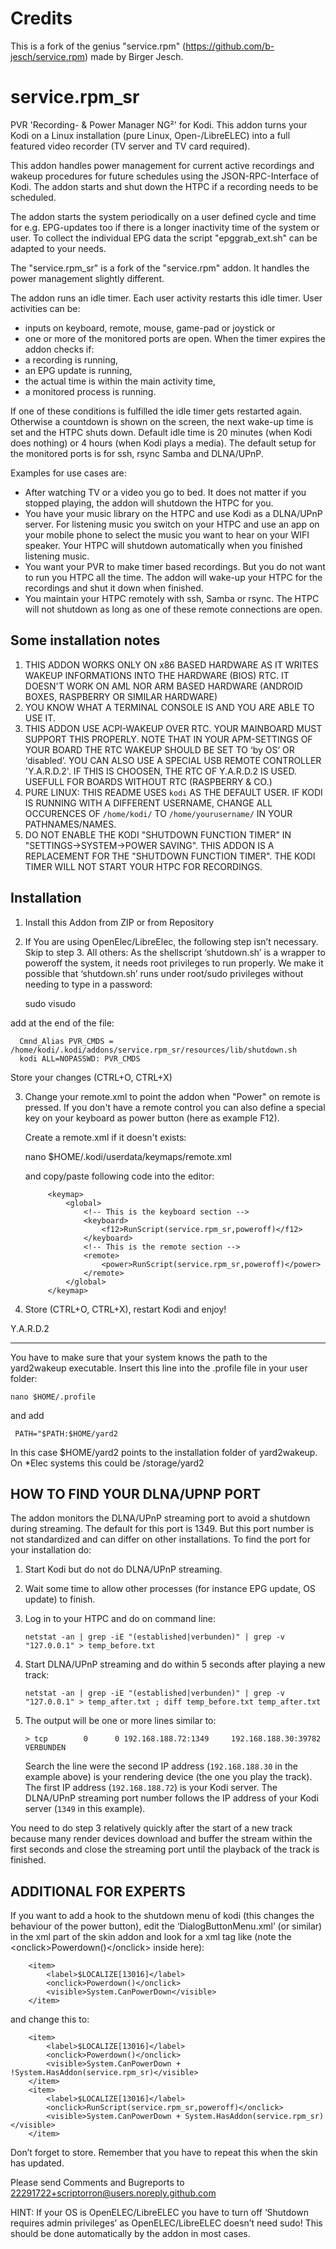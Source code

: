 Credits
=======

This is a fork of the genius "service.rpm" (https://github.com/b-jesch/service.rpm) made by Birger Jesch.

service.rpm_sr
==============

PVR 'Recording- & Power Manager NG²' for Kodi. This addon turns your Kodi on a Linux installation (pure Linux, Open-/LibreELEC) 
into a full featured video recorder (TV server and TV card required).

This addon handles power management for current active recordings and wakeup procedures for future schedules using 
the JSON-RPC-Interface of Kodi. The addon starts and shut down the HTPC if a recording needs to be scheduled.

The addon starts the system periodically on a user defined cycle and time for e.g. EPG-updates too if there is a longer 
inactivity time of the system or user. To collect the individual EPG data the script "epggrab_ext.sh" can be adapted to your needs.

The "service.rpm_sr" is a fork of the "service.rpm" addon. It handles the power management slightly different.

The addon runs an idle timer. Each user activity restarts this idle timer. User activities can be:
- inputs on keyboard, remote, mouse, game-pad or joystick or
- one or more of the monitored ports are open.
When the timer expires the addon checks if:
- a recording is running,
- an EPG update is running,
- the actual time is within the main activity time,
- a monitored process is running.

If one of these conditions is fulfilled the idle timer gets restarted again. Otherwise a countdown is shown on the screen, the next wake-up time is set and the HTPC shuts down.
Default idle time is 20 minutes (when Kodi does nothing) or 4 hours (when Kodi plays a media). The default setup for the monitored ports is for ssh, rsync Samba and DLNA/UPnP.

Examples for use cases are:
- After watching TV or a video you go to bed. It does not matter if you stopped playing, the addon will shutdown the HTPC for you.
- You have your music library on the HTPC and use Kodi as a DLNA/UPnP server. For listening music you switch on your HTPC and use an app on your mobile phone to select the music you want to hear on your WIFI speaker. Your HTPC will shutdown automatically when you finished listening music.
- You want your PVR to make timer based recordings. But you do not want to run you HTPC all the time. The addon will wake-up your HTPC for the recordings and shut it down when finished.
- You maintain your HTPC remotely with ssh, Samba or rsync. The HTPC will not shutdown as long as one of these remote connections are open.

Some installation notes
-----------------------
1.  THIS ADDON WORKS ONLY ON x86 BASED HARDWARE AS IT WRITES WAKEUP INFORMATIONS INTO THE HARDWARE (BIOS) RTC. IT DOESN'T WORK 
    ON AML NOR ARM BASED HARDWARE (ANDROID BOXES, RASPBERRY OR SIMILAR HARDWARE)
2.	YOU KNOW WHAT A TERMINAL CONSOLE IS AND YOU ARE ABLE TO USE IT.
3.	THIS ADDON USE ACPI-WAKEUP OVER RTC. YOUR MAINBOARD MUST SUPPORT THIS PROPERLY. NOTE THAT IN YOUR APM-SETTINGS OF 
    YOUR BOARD THE RTC WAKEUP SHOULD BE SET TO ‘by OS’ OR ‘disabled’. YOU CAN ALSO USE A SPECIAL USB REMOTE CONTROLLER 'Y.A.R.D.2'. 
    IF THIS IS CHOOSEN, THE RTC OF Y.A.R.D.2 IS USED. USEFULL FOR BOARDS WITHOUT RTC (RASPBERRY & CO.)
4.	PURE LINUX: THIS README USES ```kodi``` AS THE DEFAULT USER. IF KODI IS RUNNING WITH A DIFFERENT USERNAME, CHANGE ALL 
    OCCURENCES OF ```/home/kodi/``` TO ```/home/yourusername/``` IN YOUR PATHNAMES/NAMES.
5.  DO NOT ENABLE THE KODI "SHUTDOWN FUNCTION TIMER" IN "SETTINGS->SYSTEM->POWER SAVING". THIS ADDON IS A REPLACEMENT FOR THE
    "SHUTDOWN FUNCTION TIMER". THE KODI TIMER WILL NOT START YOUR HTPC FOR RECORDINGS.

Installation
------------

1.	Install this Addon from ZIP or from Repository

2.	If You are using OpenElec/LibreElec, the following step isn’t necessary. Skip to step 3. All others: As the shellscript ‘shutdown.sh’ is a wrapper to poweroff the system, it needs root privileges to run properly. We make it possible that ‘shutdown.sh’ runs under root/sudo privileges without needing to type in a password:


      sudo visudo
    
   add at the end of the file:
        
      Cmnd_Alias PVR_CMDS = /home/kodi/.kodi/addons/service.rpm_sr/resources/lib/shutdown.sh
      kodi ALL=NOPASSWD: PVR_CMDS
    
   Store your changes (CTRL+O, CTRL+X)

3. Change your remote.xml to point the addon when "Power" on remote is pressed. If you don't have a remote control you can also define a special key on your keyboard as power button (here as example F12).

        
   Create a remote.xml if it doesn't exists:
    
      nano $HOME/.kodi/userdata/keymaps/remote.xml
    
   and copy/paste following code into the editor: 
    
            <keymap>
                <global>
                    <!-- This is the keyboard section -->
                    <keyboard>
                        <f12>RunScript(service.rpm_sr,poweroff)</f12>
                    </keyboard>
                    <!-- This is the remote section -->
                    <remote>
                        <power>RunScript(service.rpm_sr,poweroff)</power>
                    </remote>
                </global>
            </keymap>

4.	Store (CTRL+O, CTRL+X), restart Kodi and enjoy!


Y.A.R.D.2
_________

You have to make sure that your system knows the path to the yard2wakeup executable. Insert this line into the .profile file in your user folder:

    nano $HOME/.profile
    
and add

     PATH="$PATH:$HOME/yard2
     
In this case $HOME/yard2 points to the installation folder of yard2wakeup. On *Elec systems this could be /storage/yard2


HOW TO FIND YOUR DLNA/UPNP PORT
-------------------------------

The addon monitors the DLNA/UPnP streaming port to avoid a shutdown during streaming. The default for this port is 1349. But this port number is not standardized and can differ on other installations. To find the port for your installation do:
1. Start Kodi but do not do DLNA/UPnP streaming.
2. Wait some time to allow other processes (for instance EPG update, OS update) to finish.
2. Log in to your HTPC and do on command line:

   `netstat -an | grep -iE "(established|verbunden)" | grep -v "127.0.0.1" > temp_before.txt`
3. Start DLNA/UPnP streaming and do within 5 seconds after playing a new track:

   `netstat -an | grep -iE "(established|verbunden)" | grep -v "127.0.0.1" > temp_after.txt ; diff temp_before.txt temp_after.txt`
4. The output will be one or more lines similar to:

   `> tcp        0      0 192.168.188.72:1349     192.168.188.30:39782    VERBUNDEN `
   
   Search the line were the second IP address (`192.168.188.30` in the example above) is your rendering device (the one you play the track). The first IP address (`192.168.188.72`) is your Kodi server. The DLNA/UPnP streaming port number follows the IP address of your Kodi server (`1349` in this example).

You need to do step 3 relatively quickly after the start of a new track because many render devices download and buffer the stream within the first seconds and close the streaming port until the playback of the track is finished.


ADDITIONAL FOR EXPERTS
----------------------

If you want to add a hook to the shutdown menu of kodi (this changes the behaviour of the power button), edit the ‘DialogButtonMenu.xml’ 
(or similar) in the xml part of the skin addon and look for a xml tag like (note the &lt;onclick&gt;Powerdown()&lt;/onclick&gt; inside here):

        <item>
            <label>$LOCALIZE[13016]</label>
            <onclick>Powerdown()</onclick>
            <visible>System.CanPowerDown</visible>
        </item>

and change this to:

        <item>
            <label>$LOCALIZE[13016]</label>
            <onclick>Powerdown()</onclick>
            <visible>System.CanPowerDown + !System.HasAddon(service.rpm_sr)</visible>
        </item>
        <item>
            <label>$LOCALIZE[13016]</label>
            <onclick>RunScript(service.rpm_sr,poweroff)</onclick>
            <visible>System.CanPowerDown + System.HasAddon(service.rpm_sr)</visible>
        </item>

Don’t forget to store. Remember that you have to repeat this when the skin has updated.

Please send Comments and Bugreports to 22291722+scriptorron@users.noreply.github.com

HINT: If your OS is OpenELEC/LibreELEC you have to turn off ‘Shutdown requires admin privileges’ as OpenELEC/LibreELEC doesn’t need sudo! 
This should be done automatically by the addon in most cases.
